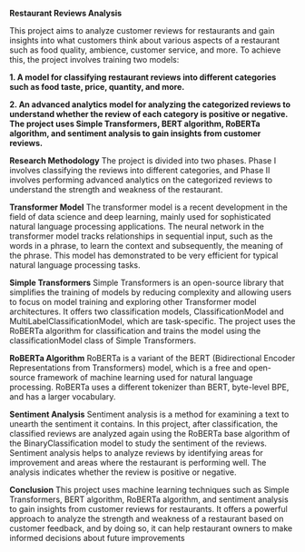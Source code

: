 **Restaurant Reviews Analysis**

This project aims to analyze customer reviews for restaurants and gain insights into what customers think about various aspects of a restaurant such as food quality, ambience, customer service, and more. To achieve this, the project involves training two models:

**1. A model for classifying restaurant reviews into different categories such as food taste, price, quantity, and more.**


**2. An advanced analytics model for analyzing the categorized reviews to understand whether the review of each category is positive or negative.
The project uses Simple Transformers, BERT algorithm, RoBERTa algorithm, and sentiment analysis to gain insights from customer reviews.**

**Research Methodology**
The project is divided into two phases. Phase I involves classifying the reviews into different categories, and Phase II involves performing advanced analytics on the categorized reviews to understand the strength and weakness of the restaurant.

**Transformer Model**
The transformer model is a recent development in the field of data science and deep learning, mainly used for sophisticated natural language processing applications. The neural network in the transformer model tracks relationships in sequential input, such as the words in a phrase, to learn the context and subsequently, the meaning of the phrase. This model has demonstrated to be very efficient for typical natural language processing tasks.

**Simple Transformers**
Simple Transformers is an open-source library that simplifies the training of models by reducing complexity and allowing users to focus on model training and exploring other Transformer model architectures. It offers two classification models, ClassificationModel and MultiLabelClassificationModel, which are task-specific. The project uses the RoBERTa algorithm for classification and trains the model using the classificationModel class of Simple Transformers.

**RoBERTa Algorithm**
RoBERTa is a variant of the BERT (Bidirectional Encoder Representations from Transformers) model, which is a free and open-source framework of machine learning used for natural language processing. RoBERTa uses a different tokenizer than BERT, byte-level BPE, and has a larger vocabulary.

**Sentiment Analysis**
Sentiment analysis is a method for examining a text to unearth the sentiment it contains. In this project, after classification, the classified reviews are analyzed again using the RoBERTa base algorithm of the BinaryClassification model to study the sentiment of the reviews. Sentiment analysis helps to analyze reviews by identifying areas for improvement and areas where the restaurant is performing well. The analysis indicates whether the review is positive or negative.

**Conclusion**
This project uses machine learning techniques such as Simple Transformers, BERT algorithm, RoBERTa algorithm, and sentiment analysis to gain insights from customer reviews for restaurants. It offers a powerful approach to analyze the strength and weakness of a restaurant based on customer feedback, and by doing so, it can help restaurant owners to make informed decisions about future improvements
